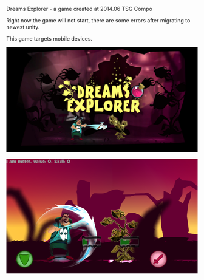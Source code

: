 Dreams Explorer - a game created at 2014.06 TSG Compo

Right now the game will not start, there are some errors after migrating to newest unity.

This game targets mobile devices.


![](docs/Screenshot_1.png)

![](docs/game.png)

